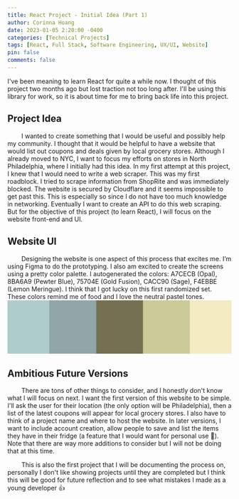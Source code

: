 ```yaml
---
title: React Project - Initial Idea (Part 1)
author: Corinna Hoang
date: 2023-01-05 2:20:00 -0400
categories: [Technical Projects]
tags: [React, Full Stack, Software Engineering, UX/UI, Website]
pin: false
comments: false
---
```


I've been meaning to learn React for quite a while now. I thought of this project two months ago but lost traction not too long after. I'll be using this library for work, so it is about time for me to bring back life into this project. 

## Project Idea
&nbsp;&nbsp;&nbsp;&nbsp;&nbsp;&nbsp;&nbsp;&nbsp;I wanted to create something that I would be useful and possibly help my community. I thought that it would be helpful to have a website that would list out coupons and deals given by local grocery stores. Although I already moved to NYC, I want to focus my efforts on stores in North Philadelphia, where I initially had this idea. In my first attempt at this project, I knew that I would need to write a web scraper. This was my first roadblock. I tried to scrape information from ShopRite and was immediately blocked. The website is secured by Cloudflare and it seems impossible to get past this. This is especially so since I do not have too much knowledge in networking. Eventually I want to create an API to do this web scraping. But for the objective of this project (to learn React), I will focus on the website front-end and UI.

## Website UI
&nbsp;&nbsp;&nbsp;&nbsp;&nbsp;&nbsp;&nbsp;&nbsp;Designing the website is one aspect of this process that excites me. I’m using Figma to do the prototyping. I also am excited to create the screens using a pretty color palette. I autogenerated the colors: A7CECB (Opal), 8BA6A9 (Pewter Blue), 75704E (Gold Fusion), CACC90 (Sage), F4EBBE (Lemon Meringue). I think that I got lucky on this first randomized set. These colors remind me of food and I love the neutral pastel tones.
<img src="/assets/img/2023-posts/react_project_color_palette.png" alt="reactproject_color_pallete" width="100%" height="85%"/>

## Ambitious Future Versions
&nbsp;&nbsp;&nbsp;&nbsp;&nbsp;&nbsp;&nbsp;&nbsp;There are tons of other things to consider, and I honestly don't know what I will focus on next. I want the first version of this website to be simple. I'll ask the user for their location (the only option will be Philadelphia), then a list of the latest coupons will appear for local grocery stores. I also have to think of a project name and where to host the website. In later versions, I want to include account creation, allow people to save and list the items they have in their fridge (a feature that I would want for personal use :face_with_peeking_eye:). Note that there are way more additions to consider but I will not be doing that at this time.

&nbsp;&nbsp;&nbsp;&nbsp;&nbsp;&nbsp;&nbsp;&nbsp;This is also the first project that I will be documenting the process on, personally I don't like showing projects until they are completed but I think this will be good for future reflection and to see what mistakes I made as a young developer :+1: